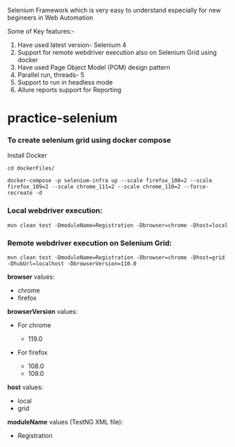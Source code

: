 Selenium Framework which is very easy to understand especially for new begineers in Web Automation

Some of Key features:-

1) Have used latest version- Selenium 4 
2) Support for remote webdriver execution also on Selenium Grid using docker
3) Have used Page Object Model (POM) design pattern
4) Parallel run, threads- 5
5) Support to run in headless mode
6) Allure reports support for Reporting 

# practice-selenium

### To create selenium grid using docker compose
Install Docker

`cd dockerFiles/`

`docker-compose -p selenium-infra up --scale firefox_108=2 --scale firefox_109=2 --scale chrome_111=2 --scale chrome_110=2 --force-recreate -d
`


### Local webdriver execution:
`mvn clean test -DmoduleName=Registration -Dbrowser=chrome -Dhost=local`


### Remote webdriver execution on Selenium Grid:
`mvn clean test -DmoduleName=Registration -Dbrowser=chrome -Dhost=grid -DhubUrl=localhost -DbrowserVersion=110.0`


**browser** values:
- chrome
- firefox

**browserVersion** values:
- For chrome 
  - 119.0

- For firefox
  - 108.0
  - 109.0

**host** values:
- local
- grid

**moduleName** values (TestNG XML file):
- Registration
